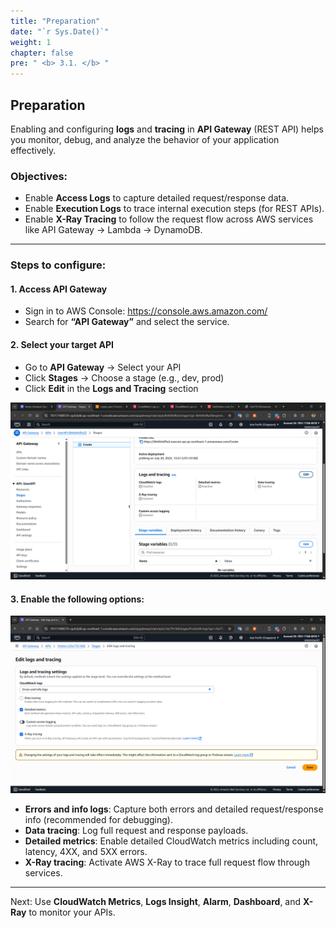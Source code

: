 ```yaml
---
title: "Preparation"
date: "`r Sys.Date()`"
weight: 1
chapter: false
pre: " <b> 3.1. </b> "
---
```


## Preparation

Enabling and configuring **logs** and **tracing** in **API Gateway** (REST API) helps you monitor, debug, and analyze the behavior of your application effectively.

### Objectives:

- Enable **Access Logs** to capture detailed request/response data.
- Enable **Execution Logs** to trace internal execution steps (for REST APIs).
- Enable **X-Ray Tracing** to follow the request flow across AWS services like API Gateway → Lambda → DynamoDB.

---

### Steps to configure:

#### 1. Access API Gateway

- Sign in to AWS Console: https://console.aws.amazon.com/
- Search for **“API Gateway”** and select the service.

#### 2. Select your target API

- Go to **API Gateway** → Select your API
- Click **Stages** → Choose a stage (e.g., dev, prod)
- Click **Edit** in the **Logs and Tracing** section

![Edit](/images/Editlogandtracing/edit1.png)

#### 3. Enable the following options:

![Edit](/images/Editlogandtracing/edit2.png)

- **Errors and info logs**: Capture both errors and detailed request/response info (recommended for debugging).
- **Data tracing**: Log full request and response payloads.
- **Detailed metrics**: Enable detailed CloudWatch metrics including count, latency, 4XX, and 5XX errors.
- **X-Ray tracing**: Activate AWS X-Ray to trace full request flow through services.

---

Next: Use **CloudWatch Metrics**, **Logs Insight**, **Alarm**, **Dashboard**, and **X-Ray** to monitor your APIs.
